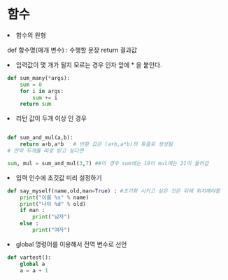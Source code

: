 # 함수

<li> 함수의 원형

def 함수명(매개 변수) : 
 수행할 문장
 return 결과값

<li> 입력값이 몇 개가 될지 모르는 경우
인자 앞에 * 을 붙인다.

```python
def sum_many(*args):
    sum = 0 
    for i in args:
        sum += i
    return sum
```

<li> 리턴 값이 두개 이상 인 경우

```python

def sum_and_mul(a,b):
    return a+b,a*b   # 반환 값은 (a+b,a*b)의 튜플로 생성됨
# 만약 두개를 따로 받고 싶다면

sum, mul = sum_and_mul(3,7) ##이 경우 sum에는 10이 mul에는 21이 들어감
```

<li> 입력 인수에 초깃값 미리 설정하기

```python
def say_myself(name,old,man=True) : #초기화 시키고 싶은 것은 뒤에 위치해야함
    print("이름 %s" % name)
    print("나이 %d" % old)
    if man :
        print("남자")
    else :
        print("여자")
```

<li> global 명령어를 이용해서 전역 변수로 선언 

```python
def vartest():
    global a
    a = a + 1

```
